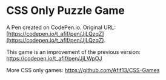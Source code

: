 # CSS Only Puzzle Game

A Pen created on CodePen.io. Original URL: [https://codepen.io/t_afif/pen/JjLQzqZ](https://codepen.io/t_afif/pen/JjLQzqZ).

This game is an improvement of the previous version: https://codepen.io/t_afif/pen/JjLWpOJ

More CSS only games: https://github.com/Afif13/CSS-Games